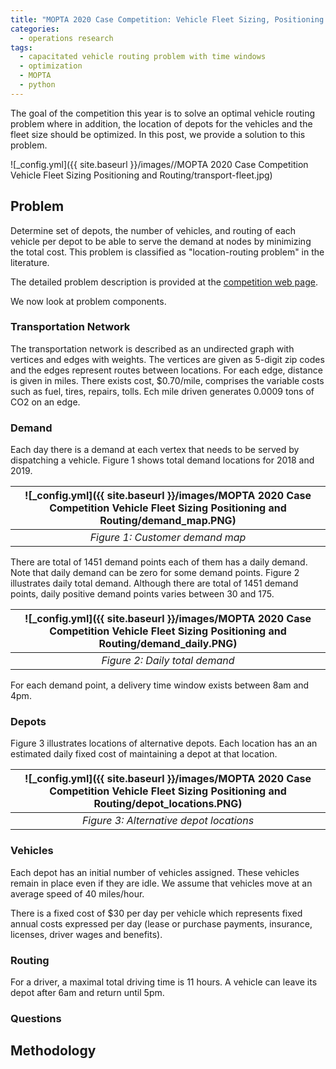 ```yaml
---
title: "MOPTA 2020 Case Competition: Vehicle Fleet Sizing, Positioning and Routing"
categories:
  - operations research
tags:
  - capacitated vehicle routing problem with time windows
  - optimization
  - MOPTA
  - python
--- 
```


The goal of the competition this year is to solve an
optimal vehicle routing problem where in addition, the
location of depots for the vehicles and the fleet size
should be optimized. In this post, we provide a solution
to this problem.

![_config.yml]({{ site.baseurl }}/images//MOPTA 2020 Case Competition Vehicle Fleet Sizing Positioning and Routing/transport-fleet.jpg)

## Problem

Determine set of depots, the number of vehicles, and routing of each vehicle per depot 
to be able to serve the demand at nodes by minimizing the total cost. 
This problem is classified
as "location-routing problem" in the literature.

The detailed problem description is provided at the 
[competition web page](https://coral.ise.lehigh.edu/~mopta/mopta2020/AIMMS_MOPTA_case_2020.pdf).

We now look at problem components.

### Transportation Network

The transportation network is described as an undirected graph with vertices and edges with weights.
The vertices are given as 5-digit zip codes and the edges represent routes between locations.
For each edge, distance is given in miles. There exists cost, $0.70/mile, 
comprises the variable costs such as fuel, tires, repairs, tolls. 
Ech mile driven generates 0.0009 tons of CO2 on an edge. 

### Demand

Each day there is a demand at each vertex that needs to be served by dispatching a vehicle.
Figure 1 shows total demand locations for 2018 and 2019. 

| ![_config.yml]({{ site.baseurl }}/images/MOPTA 2020 Case Competition Vehicle Fleet Sizing Positioning and Routing/demand_map.PNG) | 
|:--:| 
| *Figure 1: Customer demand map* |

There are total of 1451 demand points each of them has a daily demand. Note that 
daily demand can be zero for some demand points. Figure 2 illustrates daily total demand.
Although there are total of 1451 demand points, daily positive demand points varies between
30 and 175. 

| ![_config.yml]({{ site.baseurl }}/images/MOPTA 2020 Case Competition Vehicle Fleet Sizing Positioning and Routing/demand_daily.PNG) | 
|:--:| 
| *Figure 2: Daily total demand* |

For each demand point, a delivery time window exists between 8am and 4pm. 

### Depots

Figure 3 illustrates locations of alternative depots. Each location has an
an estimated daily fixed cost of maintaining a depot at that location. 

| ![_config.yml]({{ site.baseurl }}/images/MOPTA 2020 Case Competition Vehicle Fleet Sizing Positioning and Routing/depot_locations.PNG) | 
|:--:| 
| *Figure 3: Alternative depot locations* |

### Vehicles

Each depot has an initial number of vehicles assigned. These vehicles remain in place
even if they are idle. We assume that vehicles move at an average speed of 40 miles/hour.

There is a fixed cost of $30 per day per vehicle which represents fixed annual 
costs expressed per day (lease or purchase payments, insurance, licenses, 
driver wages and benefits). 

### Routing

For a driver, a maximal total driving time is 11 hours. 
A vehicle can leave its depot after 6am and return until 5pm.

### Questions

## Methodology









